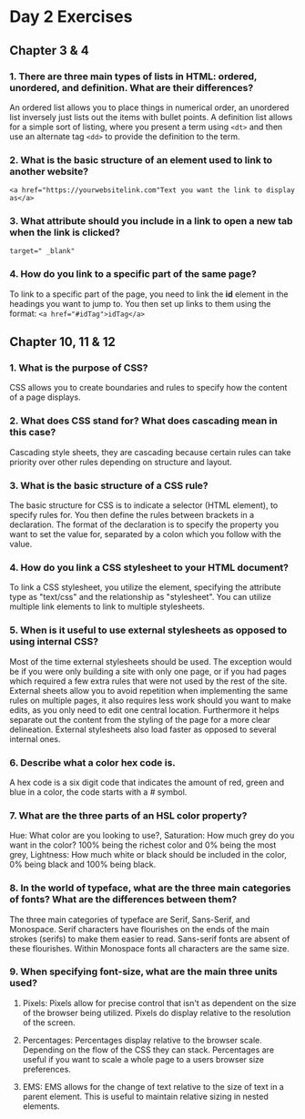 # Day 2 Exercises
## Chapter 3 & 4

### 1.  There are three main types of lists in HTML: ordered, unordered, and definition. What are their differences?
  An ordered list allows you to place things in numerical order, an unordered list inversely just lists out the items with bullet points. A definition list allows for a simple sort of listing, where you present a term using `<dt>`  and then use an alternate tag `<dd>` to provide the definition to the term.

### 2.  What is the basic structure of an element used to link to another website?
  `<a href="https://yourwebsitelink.com"Text you want the link to display as</a>`

### 3.  What attribute should you include in a link to open a new tab when the link is clicked?
  `target=" _blank"`

### 4.  How do you link to a specific part of the same page?
  To link to a specific part of the page, you need to link the **id** element in the headings you want to jump to. You then set
  up links to them using the format:
  `<a href="#idTag">idTag</a>`

## Chapter 10, 11 & 12

### 1.  What is the purpose of CSS?
  CSS allows you to create boundaries and rules to specify how the content of a page displays.

### 2.  What does CSS stand for? What does cascading mean in this case?
  Cascading style sheets, they are cascading because certain rules can take priority over other rules depending on structure and layout.

### 3.  What is the basic structure of a CSS rule?
  The basic structure for CSS is to indicate a selector (HTML element), to specify rules for. You then define the rules between brackets in a declaration. The format of the declaration is to specify the property you want to set the value for, separated by a colon which you follow with the value.

### 4.  How do you link a CSS stylesheet to your HTML document?
  To link a CSS stylesheet, you utilize the <link> element, specifying the attribute type as "text/css" and the relationship as "stylesheet". You can utilize multiple link elements to link to multiple stylesheets.

### 5.  When is it useful to use external stylesheets as opposed to using internal CSS?
  Most of the time external stylesheets should be used. The exception would be if you were only building a site with only one page, or if you had pages which required a few extra rules that were not used by the rest of the site.  External sheets allow you to avoid repetition when implementing the same rules on multiple pages, it also requires less work should you want to make edits, as you only need to edit one central location. Furthermore it helps separate out the content from the styling of the page for a more clear delineation. External stylesheets also load faster as opposed to several internal ones.

### 6.  Describe what a color hex code is.
  A hex code is a six digit code that indicates the amount of red, green and blue in a color, the code starts with a # symbol.

### 7.  What are the three parts of an HSL color property?
 Hue: What color are you looking to use?, Saturation: How much grey do you want in the color? 100% being the richest color and 0% being the most grey, Lightness: How much white or black should be included in the color, 0% being black and 100% being black.

### 8.  In the world of typeface, what are the three main categories of fonts? What are the differences between them?
  The three main categories of typeface are Serif, Sans-Serif, and Monospace. Serif characters have flourishes on the ends of the main strokes (serifs) to make them easier to read. Sans-serif fonts are absent of these flourishes. Within Monospace fonts all characters are the same size.

### 9.  When specifying font-size, what are the main three units used?
  1. Pixels: Pixels allow for precise control that isn't as dependent on the size of the browser being utilized. Pixels do display relative to the resolution of the screen.

  1. Percentages: Percentages display relative to the browser scale. Depending on the flow of the CSS they can stack. Percentages are useful if you want to scale a whole page to a users browser size preferences.

  1. EMS: EMS allows for the change of text relative to the size of text in a parent element. This is useful to maintain relative sizing in nested elements.

